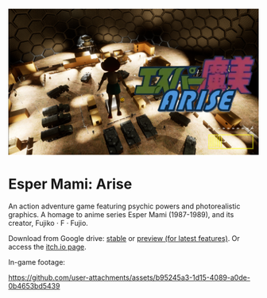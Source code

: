 ![cover](./res/cover.png)

# Esper Mami: Arise

An action adventure game featuring psychic powers and photorealistic graphics. A homage to anime series Esper Mami (1987-1989), and its creator, Fujiko · F · Fujio.

Download from Google drive: [stable](https://drive.google.com/file/d/1-_Da3w-AWYP6kxPA4HReAPU8yTtxwTM2/view?usp=drive_link) or [preview (for latest features)](https://drive.google.com/file/d/1Qj3-oLRMno7tHeRhWqJqOAI-iVfVRhI4/view?usp=drive_link). Or access the [itch.io page](https://trentfellbootman.itch.io/esper-mami-arise).

In-game footage:

https://github.com/user-attachments/assets/b95245a3-1d15-4089-a0de-0b4653bd5439

